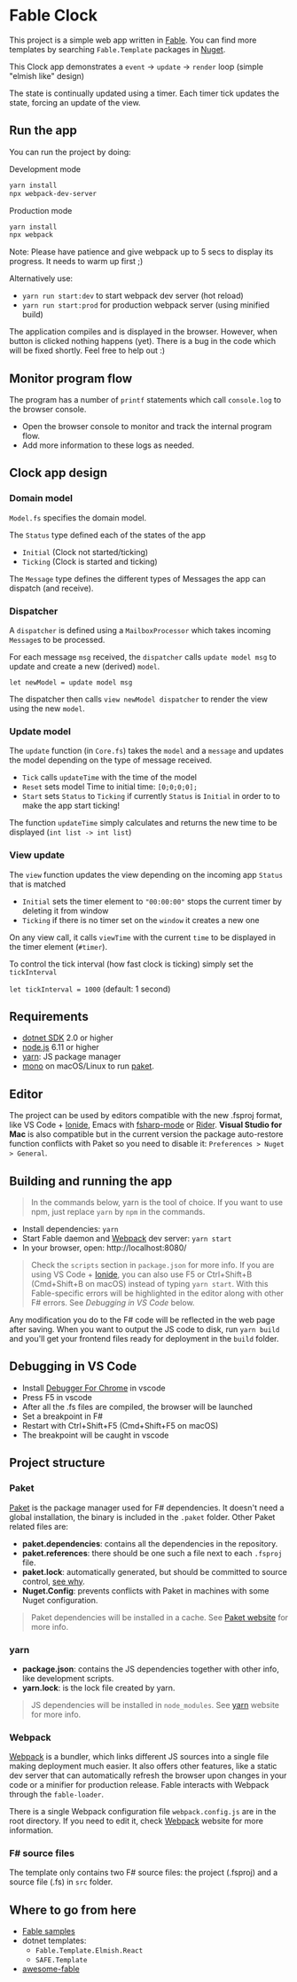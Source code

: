 # Fable Clock

This project is a simple web app written in [Fable](http://fable.io/).
You can find more templates by searching `Fable.Template` packages in [Nuget](https://www.nuget.org).

This Clock app demonstrates a `event` -> `update` -> `render` loop (simple "elmish like" design)

The state is continually updated using a timer. Each timer tick updates the state, forcing an update of the view.

## Run the app

You can run the project by doing:

Development mode

```bash
yarn install
npx webpack-dev-server
```

Production mode

```bash
yarn install
npx webpack
```

Note: Please have patience and give webpack up to 5 secs to display its progress. It needs to warm up first ;)

Alternatively use:

- `yarn run start:dev` to start webpack dev server (hot reload)
- `yarn run start:prod` for production webpack server (using minified build)

The application compiles and is displayed in the browser.
However, when button is clicked nothing happens (yet). There is a bug in the code which will be fixed shortly. Feel free to help out :)

## Monitor program flow

The program has a number of `printf` statements which call `console.log` to the browser console.

- Open the browser console to monitor and track the internal program flow.
- Add more information to these logs as needed.

## Clock app design

### Domain model

`Model.fs` specifies the domain model.

The `Status` type defined each of the states of the app

- `Initial` (Clock not started/ticking)
- `Ticking` (Clock is started and ticking)

The `Message` type defines the different types of Messages the app can dispatch (and receive).

### Dispatcher

A `dispatcher` is defined using a `MailboxProcessor` which takes incoming `Message`s to be processed.

For each message `msg` received, the `dispatcher` calls `update model msg` to update and create a new (derived) `model`.

`let newModel = update model msg`

The dispatcher then calls `view newModel dispatcher` to render the view using the new `model`.

### Update model

The `update` function (in `Core.fs`) takes the `model` and a `message` and updates the model depending on the type of message received.

- `Tick` calls `updateTime` with the time of the model
- `Reset` sets model Time to initial time: `[0;0;0;0];`
- `Start` sets `Status` to `Ticking` if currently `Status` is `Initial` in order to to make the app start ticking!

The function `updateTime` simply calculates and returns the new time to be displayed (`int list -> int list`)

### View update

The `view` function updates the view depending on the incoming app `Status` that is matched

- `Initial` sets the timer element to `"00:00:00"` stops the current timer by deleting it from window
- `Ticking` if there is no timer set on the `window` it creates a new one

On any view call, it calls `viewTime` with the current `time` to be displayed in the timer element (`#timer`).

To control the tick interval (how fast clock is ticking) simply set the `tickInterval`

`let tickInterval = 1000` (default: 1 second)

## Requirements

- [dotnet SDK](https://www.microsoft.com/net/download/core) 2.0 or higher
- [node.js](https://nodejs.org) 6.11 or higher
- [yarn](https://yarnpkg.com): JS package manager
- [mono](http://www.mono-project.com/) on macOS/Linux to run [paket](https://fsprojects.github.io/Paket/).

## Editor

The project can be used by editors compatible with the new .fsproj format, like VS Code + [Ionide](http://ionide.io/), Emacs with [fsharp-mode](https://github.com/fsharp/emacs-fsharp-mode) or [Rider](https://www.jetbrains.com/rider/). **Visual Studio for Mac** is also compatible but in the current version the package auto-restore function conflicts with Paket so you need to disable it: `Preferences > Nuget > General`.

## Building and running the app

> In the commands below, yarn is the tool of choice. If you want to use npm, just replace `yarn` by `npm` in the commands.

- Install dependencies: `yarn`
- Start Fable daemon and [Webpack](https://webpack.js.org/) dev server: `yarn start`
- In your browser, open: http://localhost:8080/

> Check the `scripts` section in `package.json` for more info. If you are using VS Code + [Ionide](http://ionide.io/), you can also use F5 or Ctrl+Shift+B (Cmd+Shift+B on macOS) instead of typing `yarn start`. With this Fable-specific errors will be highlighted in the editor along with other F# errors. See _Debugging in VS Code_ below.

Any modification you do to the F# code will be reflected in the web page after saving. When you want to output the JS code to disk, run `yarn build` and you'll get your frontend files ready for deployment in the `build` folder.

## Debugging in VS Code

- Install [Debugger For Chrome](https://marketplace.visualstudio.com/items?itemName=msjsdiag.debugger-for-chrome) in vscode
- Press F5 in vscode
- After all the .fs files are compiled, the browser will be launched
- Set a breakpoint in F#
- Restart with Ctrl+Shift+F5 (Cmd+Shift+F5 on macOS)
- The breakpoint will be caught in vscode

## Project structure

### Paket

[Paket](https://fsprojects.github.io/Paket/) is the package manager used for F# dependencies. It doesn't need a global installation, the binary is included in the `.paket` folder. Other Paket related files are:

- **paket.dependencies**: contains all the dependencies in the repository.
- **paket.references**: there should be one such a file next to each `.fsproj` file.
- **paket.lock**: automatically generated, but should be committed to source control, [see why](https://fsprojects.github.io/Paket/faq.html#Why-should-I-commit-the-lock-file).
- **Nuget.Config**: prevents conflicts with Paket in machines with some Nuget configuration.

> Paket dependencies will be installed in a cache. See [Paket website](https://fsprojects.github.io/Paket/) for more info.

### yarn

- **package.json**: contains the JS dependencies together with other info, like development scripts.
- **yarn.lock**: is the lock file created by yarn.

> JS dependencies will be installed in `node_modules`. See [yarn](https://yarnpkg.com) website for more info.

### Webpack

[Webpack](https://webpack.js.org) is a bundler, which links different JS sources into a single file making deployment much easier. It also offers other features, like a static dev server that can automatically refresh the browser upon changes in your code or a minifier for production release. Fable interacts with Webpack through the `fable-loader`.

There is a single Webpack configuration file `webpack.config.js` are in the root directory. If you need to edit it, check [Webpack](https://webpack.js.org) website for more information.

### F# source files

The template only contains two F# source files: the project (.fsproj) and a source file (.fs) in `src` folder.

## Where to go from here

- [Fable samples](https://github.com/fable2-samples)
- dotnet templates:
  - `Fable.Template.Elmish.React`
  - `SAFE.Template`
- [awesome-fable](https://github.com/kunjee17/awesome-fable#-awesome-fable)
